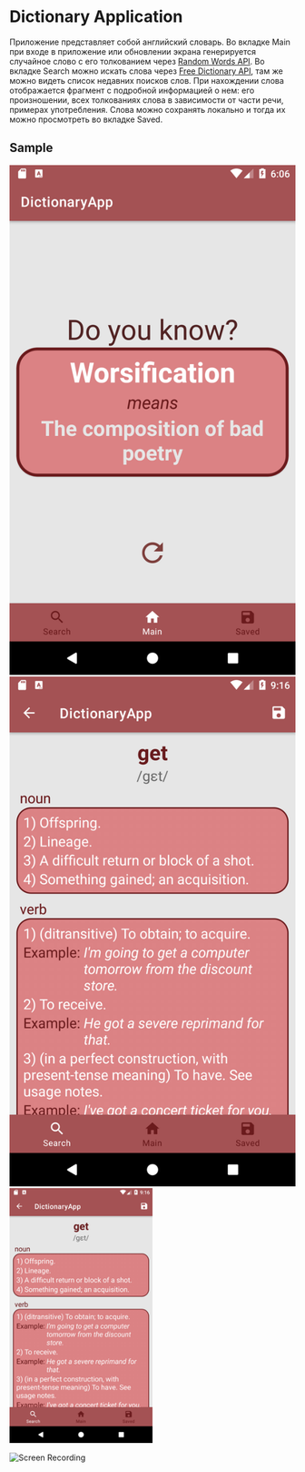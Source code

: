 # Dictionary Application

Приложение представляет собой английский словарь.
Во вкладке Main при входе в приложение или обновлении экрана генерируется случайное слово с его толкованием через [Random Words API](https://github.com/mcnaveen/Random-Words-API). Во вкладке Search можно искать слова через [Free Dictionary API](https://dictionaryapi.dev/), там же можно видеть список недавних поисков слов. При нахождении слова отображается фрагмент с подробной информацией о нем: его произношении, всех толкованиях слова в зависимости от части речи, примерах употребления. Слова можно сохранять локально и тогда их можно просмотреть во вкладке Saved.
## Sample
![Main](/screenshots/screen_main.png)
![Word](/screenshots/screen_word.png)
<img src="/screenshots/screen_word.png"  width=50% height=50%>

![Screen Recording](/screenshots/screen_record.gif)
